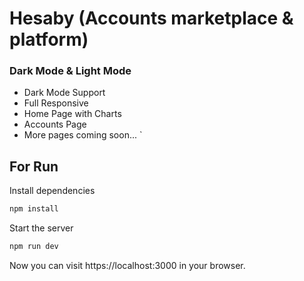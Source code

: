 # Hesaby (Accounts marketplace & platform)

### Dark Mode & Light Mode


- Dark Mode Support
- Full Responsive
- Home Page with Charts
- Accounts Page
- More pages coming soon...
`

## For Run

Install dependencies


```bash
npm install
```

Start the server



```bash
npm run dev
```

Now you can visit https://localhost:3000 in your browser.
